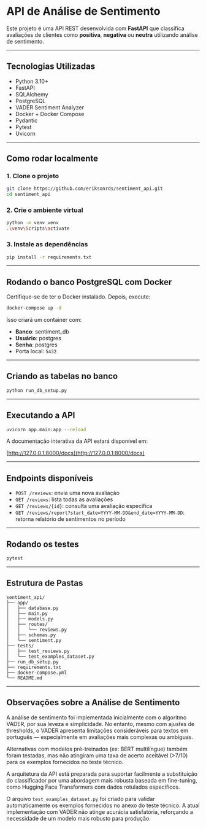 # API de Análise de Sentimento

Este projeto é uma API REST desenvolvida com **FastAPI** que classifica avaliações de clientes como **positiva**, **negativa** ou **neutra** utilizando análise de sentimento.

---

## Tecnologias Utilizadas

* Python 3.10+
* FastAPI
* SQLAlchemy
* PostgreSQL
* VADER Sentiment Analyzer
* Docker + Docker Compose
* Pydantic
* Pytest
* Uvicorn

---

## Como rodar localmente

### 1. Clone o projeto

```bash
git clone https://github.com/eriksonrds/sentiment_api.git
cd sentiment_api
```

### 2. Crie o ambiente virtual

```bash
python -m venv venv
.\venv\Scripts\activate
```

### 3. Instale as dependências

```bash
pip install -r requirements.txt
```

---

## Rodando o banco PostgreSQL com Docker

Certifique-se de ter o Docker instalado. Depois, execute:

```bash
docker-compose up -d
```

Isso criará um container com:

* **Banco**: sentiment\_db
* **Usuário**: postgres
* **Senha**: postgres
* Porta local: `5432`

---

## Criando as tabelas no banco

```bash
python run_db_setup.py
```

---

## Executando a API

```bash
uvicorn app.main:app --reload
```

A documentação interativa da API estará disponível em:

[http://127.0.0.1:8000/docs](http://127.0.0.1:8000/docs)

---

## Endpoints disponíveis

* `POST /reviews`: envia uma nova avaliação
* `GET /reviews`: lista todas as avaliações
* `GET /reviews/{id}`: consulta uma avaliação específica
* `GET /reviews/report?start_date=YYYY-MM-DD&end_date=YYYY-MM-DD`: retorna relatório de sentimentos no período

---

## Rodando os testes

```bash
pytest
```

---

## Estrutura de Pastas

```
sentiment_api/
├── app/
│   ├── database.py
│   ├── main.py
│   ├── models.py
│   ├── routes/
│   │   └── reviews.py
│   ├── schemas.py
│   └── sentiment.py
├── tests/
│   ├── test_reviews.py
│   └── test_examples_dataset.py
├── run_db_setup.py
├── requirements.txt
├── docker-compose.yml
└── README.md
```

---

## Observações sobre a Análise de Sentimento

A análise de sentimento foi implementada inicialmente com o algoritmo VADER, por sua leveza e simplicidade. No entanto, mesmo com ajustes de thresholds, o VADER apresenta limitações consideráveis para textos em português — especialmente em avaliações mais complexas ou ambíguas.

Alternativas com modelos pré-treinados (ex: BERT multilíngue) também foram testadas, mas não atingiram uma taxa de acerto aceitável (>7/10) para os exemplos fornecidos no teste técnico.

A arquitetura da API está preparada para suportar facilmente a substituição do classificador por uma abordagem mais robusta baseada em fine-tuning, como Hugging Face Transformers com dados rotulados específicos.

O arquivo `test_examples_dataset.py` foi criado para validar automaticamente os exemplos fornecidos no anexo do teste técnico. A atual implementação com VADER não atinge acurácia satisfatória, reforçando a necessidade de um modelo mais robusto para produção.
